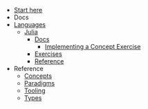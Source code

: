 - [Start here](/)
- Docs
- [Languages](/languages/README.md)
  - [Julia](/languages/julia/README.md)
    - [Docs](/languages/julia/docs/README.md)
      - [Implementing a Concept Exercise](/languages/julia/docs/implementing-a-concept-exercise.md)
    - [Exercises](/languages/julia/exercises/README.md)
    - [Reference](/languages/julia/reference/README.md)
- Reference
  - [Concepts](/reference/concepts/README.md)
  - [Paradigms](/reference/paradigms/README.md)
  - [Tooling](/reference/tooling/README.md)
  - [Types](/reference/types/README.md)
